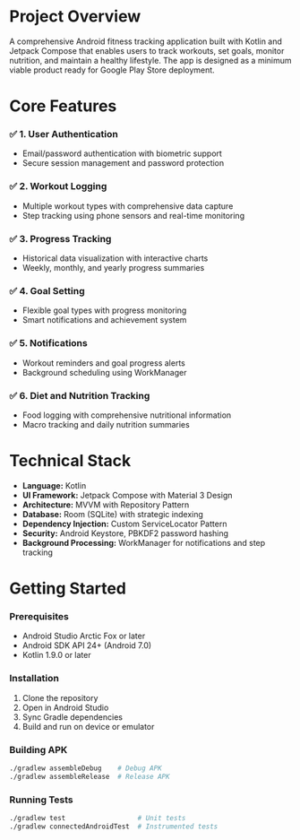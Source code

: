 # Project Overview

A comprehensive Android fitness tracking application built with Kotlin and Jetpack Compose that enables users to track workouts, set goals, monitor nutrition, and maintain a healthy lifestyle. The app is designed as a minimum viable product ready for Google Play Store deployment.

# Core Features

### ✅ 1. User Authentication
- Email/password authentication with biometric support
- Secure session management and password protection

### ✅ 2. Workout Logging
- Multiple workout types with comprehensive data capture
- Step tracking using phone sensors and real-time monitoring

### ✅ 3. Progress Tracking
- Historical data visualization with interactive charts
- Weekly, monthly, and yearly progress summaries

### ✅ 4. Goal Setting
- Flexible goal types with progress monitoring
- Smart notifications and achievement system

### ✅ 5. Notifications
- Workout reminders and goal progress alerts
- Background scheduling using WorkManager

### ✅ 6. Diet and Nutrition Tracking
- Food logging with comprehensive nutritional information
- Macro tracking and daily nutrition summaries

# Technical Stack

- **Language:** Kotlin
- **UI Framework:** Jetpack Compose with Material 3 Design
- **Architecture:** MVVM with Repository Pattern
- **Database:** Room (SQLite) with strategic indexing
- **Dependency Injection:** Custom ServiceLocator Pattern
- **Security:** Android Keystore, PBKDF2 password hashing
- **Background Processing:** WorkManager for notifications and step tracking

# Getting Started

### Prerequisites
- Android Studio Arctic Fox or later
- Android SDK API 24+ (Android 7.0)
- Kotlin 1.9.0 or later

### Installation
1. Clone the repository
2. Open in Android Studio
3. Sync Gradle dependencies
4. Build and run on device or emulator

### Building APK
```bash
./gradlew assembleDebug    # Debug APK
./gradlew assembleRelease  # Release APK
```

### Running Tests
```bash
./gradlew test                  # Unit tests
./gradlew connectedAndroidTest  # Instrumented tests
```